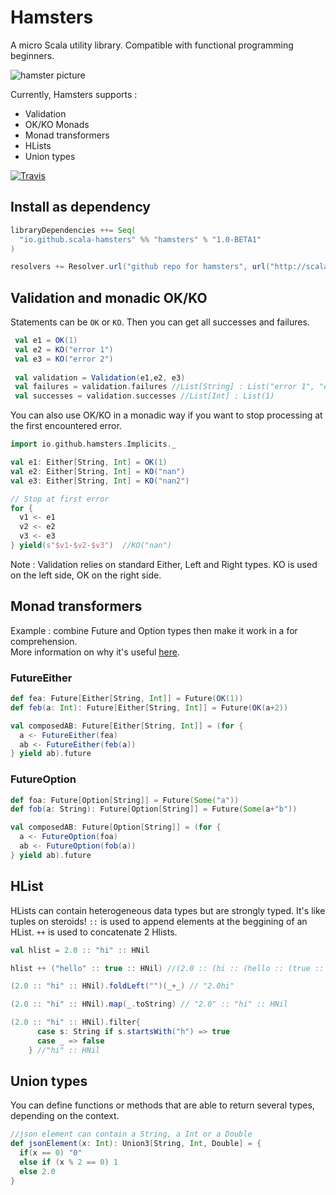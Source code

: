 # Hamsters

A micro Scala utility library. Compatible with functional programming beginners.

![hamster picture](https://avatars2.githubusercontent.com/u/18599689?v=3&s=200)

Currently, Hamsters supports :

 * Validation
 * OK/KO Monads
 * Monad transformers
 * HLists
 * Union types

[![Travis](https://travis-ci.org/scala-hamsters/hamsters.svg?branch=master)](https://travis-ci.org/scala-hamsters/hamsters)

## Install as dependency

```scala
libraryDependencies ++= Seq(
  "io.github.scala-hamsters" %% "hamsters" % "1.0-BETA1"
)

resolvers += Resolver.url("github repo for hamsters", url("http://scala-hamsters.github.io/hamsters/releases/"))(Resolver.ivyStylePatterns)
```

## Validation and monadic OK/KO

Statements can be `OK` or `KO`. Then you can get all successes and failures.

```scala
 val e1 = OK(1)
 val e2 = KO("error 1")
 val e3 = KO("error 2")
 
 val validation = Validation(e1,e2, e3)
 val failures = validation.failures //List[String] : List("error 1", "error 2")
 val successes = validation.successes //List[Int] : List(1)
```

You can also use OK/KO in a monadic way if you want to stop processing at the first encountered error.

```scala
import io.github.hamsters.Implicits._

val e1: Either[String, Int] = OK(1)
val e2: Either[String, Int] = KO("nan")
val e3: Either[String, Int] = KO("nan2")

// Stop at first error
for {
  v1 <- e1
  v2 <- e2
  v3 <- e3
} yield(s"$v1-$v2-$v3")  //KO("nan")
```

Note : Validation relies on standard Either, Left and Right types. KO is used on the left side, OK on the right side.
 
##  Monad transformers

Example : combine Future and Option types then make it work in a for comprehension.  
More information on why it's useful [here](http://loicdescotte.github.io/posts/scala-compose-option-future/).

### FutureEither

```scala
def fea: Future[Either[String, Int]] = Future(OK(1))
def feb(a: Int): Future[Either[String, Int]] = Future(OK(a+2))

val composedAB: Future[Either[String, Int]] = (for {
  a <- FutureEither(fea)
  ab <- FutureEither(feb(a))
} yield ab).future
```
### FutureOption

```scala
def foa: Future[Option[String]] = Future(Some("a"))
def fob(a: String): Future[Option[String]] = Future(Some(a+"b"))

val composedAB: Future[Option[String]] = (for {
  a <- FutureOption(foa)
  ab <- FutureOption(fob(a))
} yield ab).future
```

## HList

HLists can contain heterogeneous data types but are strongly typed. It's like tuples on steroids!
`::` is used to append elements at the beggining of an HList. `++` is used to concatenate 2 Hlists.
 
```scala
val hlist = 2.0 :: "hi" :: HNil

hlist ++ ("hello" :: true :: HNil) //(2.0 :: (hi :: (hello :: (true :: HNil))))

(2.0 :: "hi" :: HNil).foldLeft("")(_+_) // "2.0hi"

(2.0 :: "hi" :: HNil).map(_.toString) // "2.0" :: "hi" :: HNil

(2.0 :: "hi" :: HNil).filter{
      case s: String if s.startsWith("h") => true
      case _ => false
    } //"hi" :: HNil

```

## Union types

You can define functions or methods that are able to return several types, depending on the context.

```scala
//json element can contain a String, a Int or a Double
def jsonElement(x: Int): Union3[String, Int, Double] = {
  if(x == 0) "0"
  else if (x % 2 == 0) 1
  else 2.0
}
```
